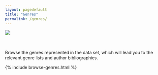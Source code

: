 ```yaml
---
layout: pagedefault
title: "Genres"
permalink: /genres/
---
```

<div class="wordcloud">
	<img src="{{ site.baseurl }}/assets/img/bannergenres.png"></div>
<div>
</div>
<br>
<br>

Browse the genres represented in the data set, which will lead you to the relevant genre lists and author bibliographies.

<div class="genres">
{% include browse-genres.html %}
</div>
